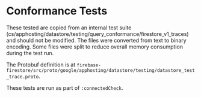 # Conformance Tests

These tested are copied from an internal test suite
(cs/apphosting/datastore/testing/query_conformance/firestore_v1_traces) and should not be modified.
The files were converted from text to binary encoding. Some files were split to reduce overall
memory consumption during the test run.

The Protobuf definition is at
`firebase-firestore/src/proto/google/apphosting/datastore/testing/datastore_test_trace.proto`.

These tests are run as part of `:connectedCheck`.
